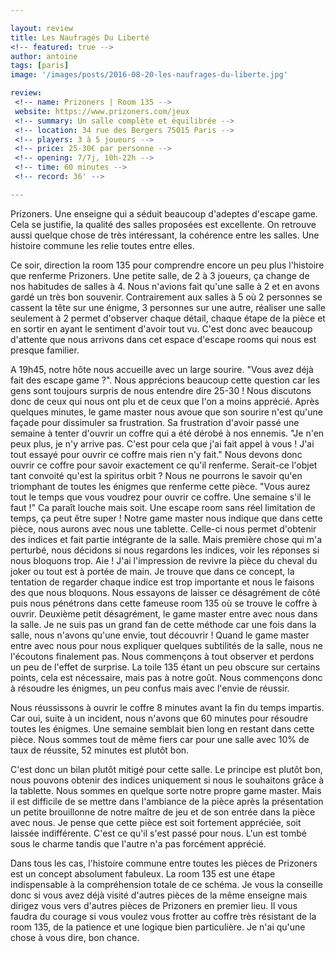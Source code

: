 ```yaml
---

layout: review
title: Les Naufragés Du Liberté
<!-- featured: true -->
author: antoine
tags: [paris]
image: '/images/posts/2016-08-20-les-naufrages-du-liberte.jpg'

review: 
 <!-- name: Prizoners | Room 135 -->
 website: https://www.prizoners.com/jeux
 <!-- summary: Un salle complète et équilibrée -->
 <!-- location: 34 rue des Bergers 75015 Paris -->
 <!-- players: 3 à 5 joueurs -->
 <!-- price: 25-30€ par personne -->
 <!-- opening: 7/7j, 10h-22h -->
 <!-- time: 60 minutes -->
 <!-- record: 36' -->

---
```


Prizoners. Une enseigne qui a séduit beaucoup d'adeptes d'escape game. Cela se justifie, la qualité des salles proposées est excellente. On retrouve aussi quelque chose de très intéressant, la cohérence entre les salles. Une histoire commune les relie toutes entre elles. 

Ce soir, direction la room 135 pour comprendre encore un peu plus l'histoire que renferme Prizoners. Une petite salle, de 2 à 3 joueurs, ça change de nos habitudes de salles à 4. Nous n'avions fait qu'une salle à 2 et en avons gardé un très bon souvenir. Contrairement aux salles à 5 où 2 personnes se cassent la tête sur une énigme, 3 personnes sur une autre, réaliser une salle seulement à 2 permet d'observer chaque détail, chaque étape de la pièce et en sortir en ayant le sentiment d'avoir tout vu. C'est donc avec beaucoup d'attente que nous arrivons dans cet espace d'escape rooms qui nous est presque familier.

A 19h45, notre hôte nous accueille avec un large sourire. "Vous avez déjà fait des escape game ?". Nous apprécions beaucoup cette question car les gens sont toujours surpris de nous entendre dire 25-30 ! Nous discutons donc de ceux qui nous ont plu et de ceux que l'on a moins apprécié. Après quelques minutes, le game master nous avoue que son sourire n'est qu'une façade pour dissimuler sa frustration. Sa frustration d'avoir passé une semaine à tenter d'ouvrir un coffre qui a été dérobé à nos ennemis. "Je n'en peux plus, je n'y arrive pas. C'est pour cela que j'ai fait appel à vous ! J'ai tout essayé pour ouvrir ce coffre mais rien n'y fait." Nous devons donc ouvrir ce coffre pour savoir exactement ce qu'il renferme. Serait-ce l'objet tant convoité qu'est la spiritus orbit ? Nous ne pourrons le savoir qu'en triomphant de toutes les énigmes que renferme cette pièce. "Vous aurez tout le temps que vous voudrez pour ouvrir ce coffre. Une semaine s'il le faut !" Ca paraît louche mais soit. Une escape room sans réel limitation de temps, ça peut être super ! Notre game master nous indique que dans cette pièce, nous aurons avec nous une tablette. Celle-ci nous permet d'obtenir des indices et fait partie intégrante de la salle. Mais première chose qui m'a perturbé, nous décidons si nous regardons les indices, voir les réponses si nous bloquons trop. Aie ! J'ai l'impression de revivre la pièce du cheval du joker ou tout est à portée de main. Je trouve que dans ce concept, la tentation de regarder chaque indice est trop importante et nous le faisons des que nous bloquons. Nous essayons de laisser ce désagrément de côté puis nous pénétrons dans cette fameuse room 135 où se trouve le coffre à ouvrir. Deuxième petit désagrément, le game master entre avec nous dans la salle. Je ne suis pas un grand fan de cette méthode car une fois dans la salle, nous n'avons qu'une envie, tout découvrir ! Quand le game master entre avec nous pour nous expliquer quelques subtilités de la salle, nous ne l'écoutons finalement pas. Nous commençons à tout observer et perdons un peu de l'effet de surprise. La toile 135 étant un peu obscure sur certains points, cela est nécessaire, mais pas à notre goût. Nous commençons donc à résoudre les énigmes, un peu confus mais avec l'envie de réussir. 

Nous réussissons à ouvrir le coffre 8 minutes avant la fin du temps impartis. Car oui, suite à un incident, nous n'avons que 60 minutes pour résoudre toutes les énigmes. Une semaine semblait bien long en restant dans cette pièce. Nous sommes tout de même fiers car pour une salle avec 10% de taux de réussite, 52 minutes est plutôt bon.

C'est donc un bilan plutôt mitigé pour cette salle. Le principe est plutôt bon, nous pouvons obtenir des indices uniquement si nous le souhaitons grâce à la tablette. Nous sommes en quelque sorte notre propre game master. Mais il est difficile de se mettre dans l'ambiance de la pièce après la présentation un petite brouillonne de notre maître de jeu et de son entrée dans la pièce avec nous. Je pense que cette pièce est soit fortement appréciée, soit laissée indifférente. C'est ce qu'il s'est passé pour nous. L'un est tombé sous le charme tandis que l'autre n'a pas forcément apprécié.

Dans tous les cas, l'histoire commune entre toutes les pièces de Prizoners est un concept absolument fabuleux. La room 135 est une étape indispensable à la compréhension totale de ce schéma. Je vous la conseille donc si vous avez déjà visité d'autres pièces de la même enseigne mais dirigez vous vers d'autres pièces de Prizoners en premier lieu. Il vous faudra du courage si vous voulez vous frotter au coffre très résistant de la room 135, de la patience et une logique bien particulière. Je n'ai qu'une chose à vous dire, bon chance.